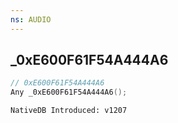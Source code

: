 ```yaml
---
ns: AUDIO
---
```

## _0xE600F61F54A444A6

```c
// 0xE600F61F54A444A6
Any _0xE600F61F54A444A6();
```

```
NativeDB Introduced: v1207
```

